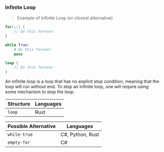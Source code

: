 ### Infinite Loop

> Example of Infinite Loop (or closest alternative)
```csharp
for(;;) {
    // Do this forever.
}
```

```python
while True:
    # Do this forever
    pass
```

```rust
loop {
    // Do this forever
}
```

An infinite loop is a loop that has no explicit stop condition, meaning that the loop will run without end. To stop an infinite loop, one will require using some mechanism to stop the loop.

| Structure | Languages |
|-----------|-----------|
| `loop `   | Rust      |

| Possible Alternative | Languages        |
|----------------------|------------------|
| `while-true`         | C#, Python, Rust |
| `empty-for`          | C#               |
